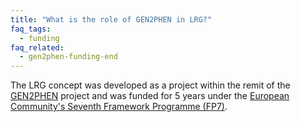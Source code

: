 ```yaml
---
title: "What is the role of GEN2PHEN in LRG?"
faq_tags:
  - funding
faq_related:
  - gen2phen-funding-end
---
```


The LRG concept was developed as a project within the remit of the [GEN2PHEN](http://www.gen2phen.org/) project and was funded for 5 years under the [European Community's Seventh Framework Programme (FP7)](http://cordis.europa.eu/fp7/).
